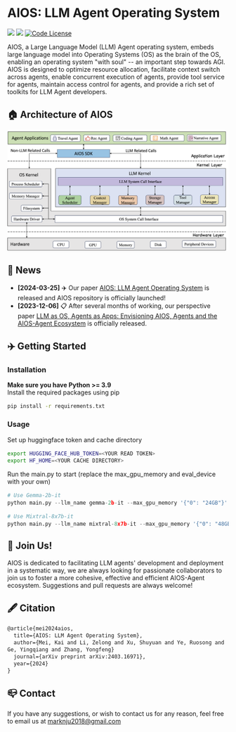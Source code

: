# AIOS: LLM Agent Operating System

<a href='https://arxiv.org/abs/2403.16971'><img src='https://img.shields.io/badge/Paper-PDF-red'></a> 
<a href='https://arxiv.org/abs/2312.03815'><img src='https://img.shields.io/badge/Paper-PDF-blue'></a> 
[![Code License](https://img.shields.io/badge/Code%20License-MIT-green.svg)](https://github.com/agiresearch/AIOS/blob/main/LICENSE)

AIOS, a Large Language Model (LLM) Agent operating system, embeds large language model into Operating Systems (OS) as the brain of the OS, enabling an operating system "with soul" -- an important step towards AGI. AIOS is designed to optimize resource allocation, facilitate context switch across agents, enable concurrent execution of agents, provide tool service for agents, maintain access control for agents, and provide a rich set of toolkits for LLM Agent developers.


## 🏠 Architecture of AIOS
<p align="center">
<img src="images/AIOS-Architecture.png">
</p>


## 📰 News
- **[2024-03-25]** ✈️ Our paper [AIOS: LLM Agent Operating System](https://arxiv.org/abs/2403.16971) is released and AIOS repository is officially launched!
- **[2023-12-06]** 📋 After several months of working, our perspective paper [LLM as OS, Agents as Apps: Envisioning AIOS, Agents and the AIOS-Agent Ecosystem](https://arxiv.org/abs/2312.03815) is officially released.

## ✈️ Getting Started

### Installation

**Make sure you have Python >= 3.9**  
Install the required packages using pip  
```bash
pip install -r requirements.txt
```

### Usage
Set up huggingface token and cache directory
```bash
export HUGGING_FACE_HUB_TOKEN=<YOUR READ TOKEN>
export HF_HOME=<YOUR CACHE DIRECTORY>
```
Run the main.py to start (replace the max_gpu_memory and eval_device with your own)

```python
# Use Gemma-2b-it
python main.py --llm_name gemma-2b-it --max_gpu_memory '{"0": "24GB"}' --eval_device "cuda:0" --max_new_tokens 256
```

```python
# Use Mixtral-8x7b-it
python main.py --llm_name mixtral-8x7b-it --max_gpu_memory '{"0": "48GB", "1": "48GB", "2": "48GB"}' --eval_device "cuda:0" --max_new_tokens 256
```

## 🌟 Join Us!
AIOS is dedicated to facilitating LLM agents' development and deployment in a systematic way, we are always looking for passionate collaborators to join us to foster a more cohesive, effective and efficient AIOS-Agent ecosystem. Suggestions and pull requests are always welcome!

## 🖋️ Citation
```
@article{mei2024aios,
  title={AIOS: LLM Agent Operating System},
  author={Mei, Kai and Li, Zelong and Xu, Shuyuan and Ye, Ruosong and Ge, Yingqiang and Zhang, Yongfeng}
  journal={arXiv preprint arXiv:2403.16971},
  year={2024}
}
```

## 📪 Contact
If you have any suggestions, or wish to contact us for any reason, feel free to email us at marknju2018@gmail.com
